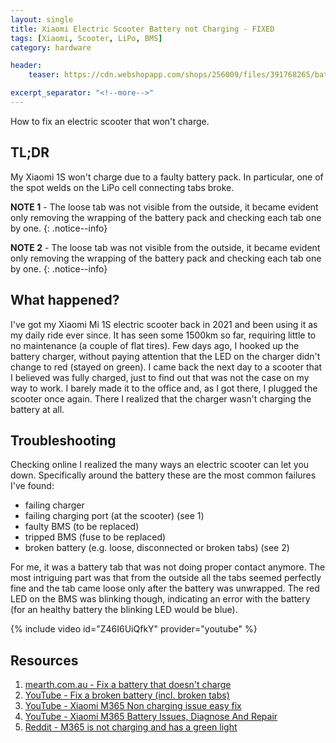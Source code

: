 ```yaml
---
layout: single
title: Xiaomi Electric Scooter Battery not Charging - FIXED
tags: [Xiaomi, Scooter, LiPo, BMS]
category: hardware

header:
    teaser: https://cdn.webshopapp.com/shops/256009/files/391768265/battery-pack-for-xiaomi-m365-scooter.jpg

excerpt_separator: "<!--more-->"
---
```


How to fix an electric scooter that won't charge.  
<!--more-->

## TL;DR

My Xiaomi 1S won't charge due to a faulty battery pack. In particular, one of the spot welds on the LiPo cell connecting tabs broke.

**NOTE 1** - The loose tab was not visible from the outside, it became evident only removing the wrapping of the battery pack and checking each tab one by one.
{: .notice--info}  

**NOTE 2** - The loose tab was not visible from the outside, it became evident only removing the wrapping of the battery pack and checking each tab one by one.
{: .notice--info}  

## What happened?

I've got my Xiaomi Mi 1S electric scooter back in 2021 and been using it as my daily ride ever since. It has seen some 1500km so far, requiring little to no maintenance (a couple of flat tires).
Few days ago, I hooked up the battery charger, without paying attention that the LED on the charger didn't change to red (stayed on green). I came back the next day to a scooter that I believed was fully charged, just to find out that was not the case on my way to work.
I barely made it to the office and, as I got there, I plugged the scooter once again. There I realized that the charger wasn't charging the battery at all.

## Troubleshooting

Checking online I realized the many ways an electric scooter can let you down. Specifically around the battery these are the most common failures I've found:

- failing charger
- failing charging port (at the scooter) (see 1)
- faulty BMS (to be replaced)
- tripped BMS (fuse to be replaced)
- broken battery (e.g. loose, disconnected or broken tabs) (see 2)

For me, it was a battery tab that was not doing proper contact anymore. The most intriguing part was that from the outside all the tabs seemed perfectly fine and the tab came loose only after the battery was unwrapped.
The red LED on the BMS was blinking though, indicating an error with the battery (for an healthy battery the blinking LED would be blue).

{% include video id="Z46I6UiQfkY" provider="youtube" %}

## Resources

1. [mearth.com.au - Fix a battery that doesn't charge](https://www.mearth.com.au/blogs/news/how-to-fix-an-electric-scooter-battery-that-doesn-t-charge)
2. [YouTube - Fix a broken battery (incl. broken tabs)](https://www.youtube.com/watch?v=uUEI9BMblfc)
3. [YouTube - Xiaomi M365 Non charging issue easy fix](https://www.youtube.com/watch?v=-Phs61LuaQM)
4. [YouTube - Xiaomi M365 Battery Issues, Diagnose And Repair](https://www.youtube.com/watch?v=uUEI9BMblfc)
5. [Reddit - M365 is not charging and has a green light](https://www.reddit.com/r/ElectricScooters/comments/iqt1kv/m365_is_not_charging_and_charger_has_green_light/)


